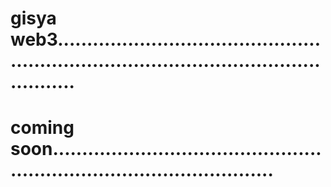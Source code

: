 # gisya web3.............................................................................................................
# coming soon...........................................................................................
